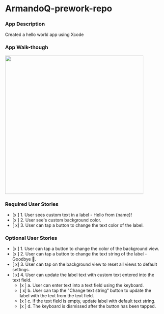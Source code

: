 # ArmandoQ-prework-repo

### App Description
  Created a hello world app using Xcode 

### App Walk-though


<img src="http://g.recordit.co/15UzHCMCH3.gif" width=450><br>


### Required User Stories
- [x ] 1. User sees custom text in a label - Hello from {name}!
- [x ] 2. User see's custom background color.
- [ x] 3. User can tap a button to change the text color of the label.

### Optional User Stories
- [x ] 1. User can tap a button to change the color of the background view.
- [x ] 2. User can tap a button to change the text string of the label - Goodbye 👋.
- [ x] 3. User can tap on the background view to reset all views to default settings.
- [ x] 4. User can update the label text with custom text entered into the text field.
   - [x ] a. User can enter text into a text field using the keyboard.
   - [ x] b. User can tap the "Change text string" button to update the label with the text from the text field.
   - [x ] c. If the text field is empty, update label with default text string.
   - [x ] d. The keyboard is dismissed after the button has been tapped.
